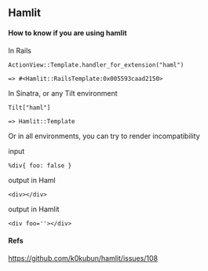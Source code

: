 ## Hamlit

#### How to know if you are using hamlit

In Rails

`ActionView::Template.handler_for_extension("haml")`

`=> #<Hamlit::RailsTemplate:0x005593caad2150>`

In Sinatra, or any Tilt environment

`Tilt["haml"]`

`=> Hamlit::Template`

Or in all environments, you can try to render incompatibility

input

`%div{ foo: false }`

output in Haml

`<div></div>`

output in Hamlit

`<div foo=''></div>`

#### Refs

https://github.com/k0kubun/hamlit/issues/108
